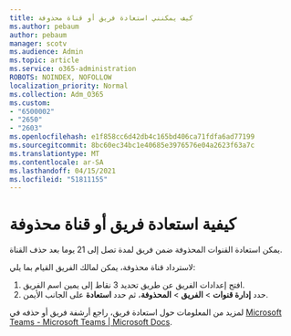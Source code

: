 ```yaml
---
title: كيف يمكنني استعادة فريق أو قناة محذوفة
ms.author: pebaum
author: pebaum
manager: scotv
ms.audience: Admin
ms.topic: article
ms.service: o365-administration
ROBOTS: NOINDEX, NOFOLLOW
localization_priority: Normal
ms.collection: Adm_O365
ms.custom:
- "6500002"
- "2650"
- "2603"
ms.openlocfilehash: e1f858cc6d42db4c165bd406ca71fdfa6ad77199
ms.sourcegitcommit: 8bc60ec34bc1e40685e3976576e04a2623f63a7c
ms.translationtype: MT
ms.contentlocale: ar-SA
ms.lasthandoff: 04/15/2021
ms.locfileid: "51811155"
---
```

# <a name="how-to-restore-a-deleted-team-or-channel"></a>كيفية استعادة فريق أو قناة محذوفة

يمكن استعادة القنوات المحذوفة ضمن فريق لمدة تصل إلى 21 يوما بعد حذف القناة.

لاسترداد قناة محذوفة، يمكن لمالك الفريق القيام بما يلي:

1. افتح إعدادات الفريق عن طريق تحديد 3 نقاط إلى يمين اسم الفريق.
2. حدد **إدارة قنوات**  >  **الفريق**  >  **المحذوفة**، ثم حدد **استعادة** على الجانب الأيمن.

لمزيد من المعلومات حول استعادة فريق، راجع أرشفة فريق أو حذفه في [Microsoft Teams - Microsoft Teams | Microsoft Docs](https://docs.microsoft.com/microsoftteams/archive-or-delete-a-team#restore-a-deleted-team).
